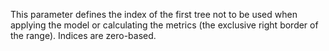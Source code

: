 
This parameter defines the index of the first tree not to be used when applying the model or calculating the metrics (the exclusive right border of the range). Indices are zero-based.
